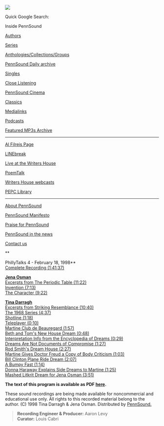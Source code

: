 ![](PennSound_flat.gif)

Quick Google Search:

  

  
  

Inside PennSound

[Authors](authors.php)

[Series](series.php)

[Anthologies/Collections/Groups](anthologies.php)

[PennSound Daily archive](http://writing.upenn.edu/pennsound/daily)

[Singles](http://writing.upenn.edu/pennsound/singles)

[Close Listening](Close-Listening.php)

[PennSound Cinema](video.php)

[Classics](classics.php)

[Medialinks](http://writing.upenn.edu/wh/multimedia/medialinks/index.php)

[Podcasts](http://writing.upenn.edu/pennsound/podcasts.php)

[Featured MP3s Archive](featured-resources-archive.php)

------------------------------------------------------------------------

[Al Filreis Page](Filreis.html)

[LINEbreak](LINEbreak.html)

[Live at the Writers House](http://writing.upenn.edu/%7Ewh/involved/series/live/)

[PoemTalk](http://jacket2.org/content/poem-talk)

[Writers House webcasts](http://writing.upenn.edu/%7Ewh/webcasts/)

[PEPC
Library](http://writing.upenn.edu/pepc/contents.html)

------------------------------------------------------------------------

[About PennSound](http://writing.upenn.edu/pennsound/about.php)

[PennSound Manifesto](http://writing.upenn.edu/pennsound/manifesto.php)

<span class="quoted1">[Praise for PennSound](http://writing.upenn.edu/pennsound/praise.php)</span>

[PennSound in the news](http://writing.upenn.edu/pennsound/news)

[Contact us](mailto:pennsound@writing.upenn.edu)

**  
  
PhillyTalks 4 - February 18, 1998**  
[Complete Recording (1:41:37)](http://media.sas.upenn.edu/pennsound/groups/phillytalks/04/PhillyTalks4_Complete-Recording_02-18-98_UPenn.mp3)  
  
**[Jena Osman](http://writing.upenn.edu/pennsound/x/Osman.php)**  
[Excerpts from The Periodic Table (11:22)](http://media.sas.upenn.edu/pennsound/groups/phillytalks/04/Osman-Jena_01_Excerpts-from-The-Periodic-Table_UPenn_02-18-98.mp3)  
[Invention (7:13)](http://media.sas.upenn.edu/pennsound/groups/phillytalks/04/Osman-Jena_02_Invention_UPenn_02-18-98.mp3)  
[The Character (9:22)](http://media.sas.upenn.edu/pennsound/groups/phillytalks/04/Osman-Jena_03_Character_UPenn_02-18-98.mp3)  
  
**[Tina Darragh](http://writing.upenn.edu/pennsound/x/Darragh.php)**  
[Excerpts from Striking Resemblance (10:40)](http://media.sas.upenn.edu/pennsound/groups/phillytalks/04/Darragh-Tina_04_Excerpts-from-Striking-Resemblance_UPenn_02-18-98.mp3)  
[The 1968 Series (4:37)](http://media.sas.upenn.edu/pennsound/groups/phillytalks/04/Darragh-Tina_05_The-1968-Series_UPenn_02-18-98.mp3)  
[Shotline (1:18)](http://media.sas.upenn.edu/pennsound/groups/phillytalks/04/Darragh-Tina_06_Shotline_UPenn_02-18-98.mp3)  
[Teleplayer (0:10)](http://media.sas.upenn.edu/pennsound/groups/phillytalks/04/Darragh-Tina_07_Teleplayer_UPenn_02-18-98.mp3)  
[Martine Club de Beauregard (1:57)](http://media.sas.upenn.edu/pennsound/groups/phillytalks/04/Darragh-Tina_08_Martine-Club-de-Beauregard_UPenn_02-18-98.mp3)  
[Beth and Tom's New House Dream (0:48)](http://media.sas.upenn.edu/pennsound/groups/phillytalks/04/Darragh-Tina_09_Beth-and-Toms-New-House-Dream_UPenn_02-18-98.mp3)  
[Interpretation Info from the Encyclopedia of Dreams (0:29)](http://media.sas.upenn.edu/pennsound/groups/phillytalks/04/Darragh-Tina_10_Interpretation-Info-Encyclopedia-Dreams_UPenn_02-18-98.mp3)  
[Dreams Are Not Documents of Compromise (1:27)](http://media.sas.upenn.edu/pennsound/groups/phillytalks/04/Darragh-Tina_11_Dreams-Are-Not-Documents-of-Compromise_UPenn_02-18-98.mp3)  
[Rod Smith's Dream House (2:27)](http://media.sas.upenn.edu/pennsound/groups/phillytalks/04/Darragh-Tina_12_Rod-Smiths-Dream-House_UPenn_02-18-98.mp3)  
[Martine Gives Doctor Freud a Copy of Body Criticism (1:03)](http://media.sas.upenn.edu/pennsound/groups/phillytalks/04/Darragh-Tina_13_Martine-Gives-Dr-Freud-Copy-Body-Criticism_UPenn_02-18-98.mp3)  
[Bill Clinton Plane Ride Dream (2:07)](http://media.sas.upenn.edu/pennsound/groups/phillytalks/04/Darragh-Tina_14_Bill-Clinton-Plane-Ride-Dream_UPenn_02-18-98.mp3)  
[A Bumpy Fast (1:14)](http://media.sas.upenn.edu/pennsound/groups/phillytalks/04/Darragh-Tina_15_A-Bumpy-Fast_UPenn_02-18-98.mp3)  
[Donna Haraway Explains Side Dreams to Martine (1:25)](http://media.sas.upenn.edu/pennsound/groups/phillytalks/04/Darragh-Tina_16_Donna-Haraway-Explains-Side-Dreams-to-Martine_UPenn_02-18-98.mp3)  
[Mashed Litkrit Dream for Jena Osman (3:51)](http://media.sas.upenn.edu/pennsound/groups/phillytalks/04/Darragh-Tina_17_Mashed-Litkrit-Dream-for-Jena-Osman_UPenn_02-18-98.mp3)  

**The text of this program is available as PDF [here](http://media.sas.upenn.edu/pennsound/groups/phillytalks/pdfs/pt4.pdf).**

These sound recordings are being made available for noncommercial and educational
use only. All rights to this recorded material belong to the author. (C) 1998 Tina Darragh & Jena Osman. Distributed by [PennSound.](../index.html)

>   
> **Recording Engineer & Producer:** Aaron Levy  
> **Curator:** Louis Cabri
